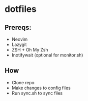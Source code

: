 # dotfiles

## Prereqs:

- Neovim
- Lazygit
- ZSH + Oh My Zsh
- Inotifywait (optional for monitor.sh)

## How
- Clone repo
- Make changes to config files
- Run sync.sh to sync files

